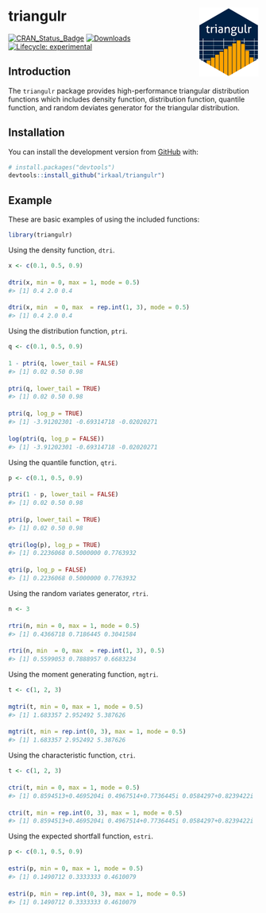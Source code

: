 
<!-- README.md is generated from README.Rmd. Please edit that file -->

# triangulr <a href="https://irkaal.github.io/triangulr"><img src="man/figures/logo.png" align="right" height="139" /></a>

[![CRAN\_Status\_Badge](http://www.r-pkg.org/badges/version/triangulr)](http://cran.r-project.org/web/packages/triangulr)
[![Downloads](http://cranlogs.r-pkg.org/badges/triangulr)](http://cran.rstudio.com/package=triangulr)
[![Lifecycle:
experimental](https://img.shields.io/badge/lifecycle-experimental-orange.svg)](https://www.tidyverse.org/lifecycle/#experimental)

## Introduction

The `triangulr` package provides high-performance triangular
distribution functions which includes density function, distribution
function, quantile function, and random deviates generator for the
triangular distribution.

## Installation

<!-- You can install the released version of triangulr from [CRAN](https://CRAN.R-project.org) with: -->

<!-- ``` r -->

<!-- install.packages("triangulr") -->

<!-- ``` -->

<!-- And the development version from [GitHub](https://github.com/) with: -->

You can install the development version from
[GitHub](https://github.com/) with:

``` r
# install.packages("devtools")
devtools::install_github("irkaal/triangulr")
```

## Example

These are basic examples of using the included functions:

``` r
library(triangulr)
```

Using the density function, `dtri`.

``` r
x <- c(0.1, 0.5, 0.9)

dtri(x, min = 0, max = 1, mode = 0.5)
#> [1] 0.4 2.0 0.4

dtri(x, min  = 0, max  = rep.int(1, 3), mode = 0.5)
#> [1] 0.4 2.0 0.4
```

Using the distribution function, `ptri`.

``` r
q <- c(0.1, 0.5, 0.9)

1 - ptri(q, lower_tail = FALSE)
#> [1] 0.02 0.50 0.98

ptri(q, lower_tail = TRUE)
#> [1] 0.02 0.50 0.98

ptri(q, log_p = TRUE)
#> [1] -3.91202301 -0.69314718 -0.02020271

log(ptri(q, log_p = FALSE))
#> [1] -3.91202301 -0.69314718 -0.02020271
```

Using the quantile function, `qtri`.

``` r
p <- c(0.1, 0.5, 0.9)

ptri(1 - p, lower_tail = FALSE)
#> [1] 0.02 0.50 0.98

ptri(p, lower_tail = TRUE)
#> [1] 0.02 0.50 0.98

qtri(log(p), log_p = TRUE)
#> [1] 0.2236068 0.5000000 0.7763932

qtri(p, log_p = FALSE)
#> [1] 0.2236068 0.5000000 0.7763932
```

Using the random variates generator, `rtri`.

``` r
n <- 3

rtri(n, min = 0, max = 1, mode = 0.5)
#> [1] 0.4366718 0.7186445 0.3041584

rtri(n, min  = 0, max  = rep.int(1, 3), 0.5)
#> [1] 0.5599053 0.7888957 0.6683234
```

Using the moment generating function, `mgtri`.

``` r
t <- c(1, 2, 3)

mgtri(t, min = 0, max = 1, mode = 0.5)
#> [1] 1.683357 2.952492 5.387626

mgtri(t, min = rep.int(0, 3), max = 1, mode = 0.5)
#> [1] 1.683357 2.952492 5.387626
```

Using the characteristic function, `ctri`.

``` r
t <- c(1, 2, 3)

ctri(t, min = 0, max = 1, mode = 0.5)
#> [1] 0.8594513+0.4695204i 0.4967514+0.7736445i 0.0584297+0.8239422i

ctri(t, min = rep.int(0, 3), max = 1, mode = 0.5)
#> [1] 0.8594513+0.4695204i 0.4967514+0.7736445i 0.0584297+0.8239422i
```

Using the expected shortfall function, `estri`.

``` r
p <- c(0.1, 0.5, 0.9)

estri(p, min = 0, max = 1, mode = 0.5)
#> [1] 0.1490712 0.3333333 0.4610079

estri(p, min = rep.int(0, 3), max = 1, mode = 0.5)
#> [1] 0.1490712 0.3333333 0.4610079
```
